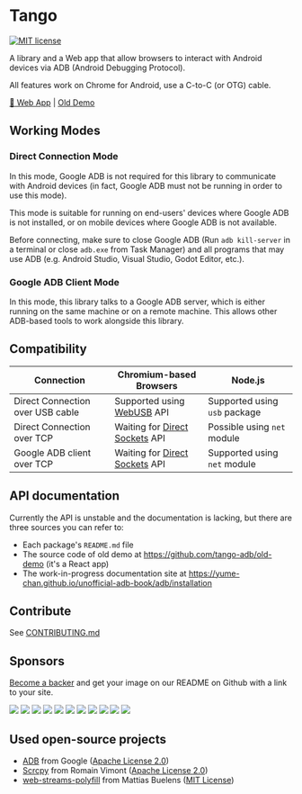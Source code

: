 # Tango

[![MIT license](https://img.shields.io/github/license/yume-chan/ya-webadb)](https://github.com/yume-chan/ya-webadb/blob/main/LICENSE)

A library and a Web app that allow browsers to interact with Android devices via ADB (Android Debugging Protocol).

All features work on Chrome for Android, use a C-to-C (or OTG) cable.

[🚀 Web App](https://tango-web-mu.vercel.app/) | [Old Demo](https://tango-adb.github.io/old-demo/)

## Working Modes

### Direct Connection Mode

In this mode, Google ADB is not required for this library to communicate with Android devices (in fact, Google ADB must not be running in order to use this mode).

This mode is suitable for running on end-users' devices where Google ADB is not installed, or on mobile devices where Google ADB is not available.

Before connecting, make sure to close Google ADB (Run `adb kill-server` in a terminal or close `adb.exe` from Task Manager) and all programs that may use ADB (e.g. Android Studio, Visual Studio, Godot Editor, etc.).

### Google ADB Client Mode

In this mode, this library talks to a Google ADB server, which is either running on the same machine or on a remote machine. This allows other ADB-based tools to work alongside this library.

## Compatibility

| Connection                       | Chromium-based Browsers          | Node.js                       |
| -------------------------------- | -------------------------------- | ----------------------------- |
| Direct Connection over USB cable | Supported using [WebUSB] API     | Supported using `usb` package |
| Direct Connection over TCP       | Waiting for [Direct Sockets] API | Possible using `net` module   |
| Google ADB client over TCP       | Waiting for [Direct Sockets] API | Supported using `net` module  |

[webusb]: https://wicg.github.io/webusb/
[direct sockets]: https://wicg.github.io/direct-sockets/

## API documentation

Currently the API is unstable and the documentation is lacking, but there are three sources you can refer to:

-   Each package's `README.md` file
-   The source code of old demo at https://github.com/tango-adb/old-demo (it's a React app)
-   The work-in-progress documentation site at https://yume-chan.github.io/unofficial-adb-book/adb/installation

## Contribute

See [CONTRIBUTING.md](./CONTRIBUTING.md)

## Sponsors

[Become a backer](https://opencollective.com/ya-webadb) and get your image on our README on Github with a link to your site.

<a href="https://opencollective.com/ya-webadb/backer/0/website?requireActive=false" target="_blank"><img src="https://opencollective.com/ya-webadb/backer/0/avatar.svg?requireActive=false"></a>
<a href="https://opencollective.com/ya-webadb/backer/1/website?requireActive=false" target="_blank"><img src="https://opencollective.com/ya-webadb/backer/1/avatar.svg?requireActive=false"></a>
<a href="https://opencollective.com/ya-webadb/backer/2/website?requireActive=false" target="_blank"><img src="https://opencollective.com/ya-webadb/backer/2/avatar.svg?requireActive=false"></a>
<a href="https://opencollective.com/ya-webadb/backer/3/website?requireActive=false" target="_blank"><img src="https://opencollective.com/ya-webadb/backer/3/avatar.svg?requireActive=false"></a>
<a href="https://opencollective.com/ya-webadb/backer/4/website?requireActive=false" target="_blank"><img src="https://opencollective.com/ya-webadb/backer/4/avatar.svg?requireActive=false"></a>
<a href="https://opencollective.com/ya-webadb/backer/5/website?requireActive=false" target="_blank"><img src="https://opencollective.com/ya-webadb/backer/5/avatar.svg?requireActive=false"></a>
<a href="https://opencollective.com/ya-webadb/backer/6/website?requireActive=false" target="_blank"><img src="https://opencollective.com/ya-webadb/backer/6/avatar.svg?requireActive=false"></a>
<a href="https://opencollective.com/ya-webadb/backer/7/website?requireActive=false" target="_blank"><img src="https://opencollective.com/ya-webadb/backer/7/avatar.svg?requireActive=false"></a>
<a href="https://opencollective.com/ya-webadb/backer/8/website?requireActive=false" target="_blank"><img src="https://opencollective.com/ya-webadb/backer/8/avatar.svg?requireActive=false"></a>
<a href="https://opencollective.com/ya-webadb/backer/9/website?requireActive=false" target="_blank"><img src="https://opencollective.com/ya-webadb/backer/9/avatar.svg?requireActive=false"></a>
<a href="https://opencollective.com/ya-webadb/backer/10/website?requireActive=false" target="_blank"><img src="https://opencollective.com/ya-webadb/backer/10/avatar.svg?requireActive=false"></a>

## Used open-source projects

-   [ADB](https://android.googlesource.com/platform/packages/modules/adb) from Google ([Apache License 2.0](./adb.NOTICE))
-   [Scrcpy](https://github.com/Genymobile/scrcpy) from Romain Vimont ([Apache License 2.0](https://github.com/Genymobile/scrcpy/blob/master/LICENSE))
-   [web-streams-polyfill](https://github.com/MattiasBuelens/web-streams-polyfill) from Mattias Buelens ([MIT License](https://github.com/MattiasBuelens/web-streams-polyfill/blob/master/LICENSE))
